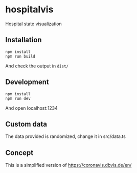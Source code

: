 # hospitalvis
Hospital state visualization

## Installation

````
npm install
npm run build
````
And check the output in `dist/`

## Development
````
npm install
npm run dev
````

And open localhost:1234

## Custom data

The data provided is randomized, change it in src/data.ts

## Concept
This is a simplified version of https://coronavis.dbvis.de/en/
